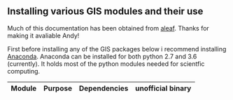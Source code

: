 ## Installing various GIS modules and their use
Much of this documentation has been obtained from [aleaf](https://github.com/aleaf). Thanks for making it avaliable Andy!

First before installing any of the GIS packages below i recommend installing [Anaconda](https://www.continuum.io/). Anaconda can be installed for both python 2.7 and 3.6 (currently). It holds most of the python modules needed for scientfic computing.

|  Module  |  Purpose  |  Dependencies  |  unofficial binary  |
|----------|-----------|----------------|---------------------|
